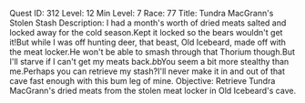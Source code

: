 Quest ID: 312
Level: 12
Min Level: 7
Race: 77
Title: Tundra MacGrann's Stolen Stash
Description: I had a month's worth of dried meats salted and locked away for the cold season.Kept it locked so the bears wouldn't get it!But while I was off hunting deer, that beast, Old Icebeard, made off with the meat locker.He won't be able to smash through that Thorium though.But I'll starve if I can't get my meats back.$b$bYou seem a bit more stealthy than me.Perhaps you can retrieve my stash?I'll never make it in and out of that cave fast enough with this bum leg of mine.
Objective: Retrieve Tundra MacGrann's dried meats from the stolen meat locker in Old Icebeard's cave.
